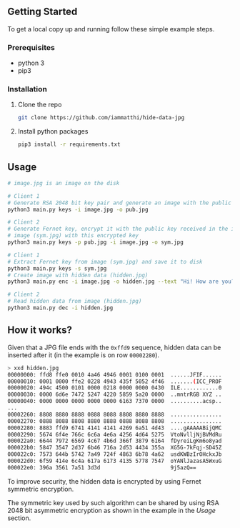 <!-- GETTING STARTED -->

## Getting Started

To get a local copy up and running follow these simple example steps.

### Prerequisites

- python 3
- pip3

### Installation

1. Clone the repo
   ```sh
   git clone https://github.com/iammatthi/hide-data-jpg
   ```
2. Install python packages
   ```sh
   pip3 install -r requirements.txt
   ```

<!-- USAGE EXAMPLES -->

## Usage

```sh
# image.jpg is an image on the disk

# Client 1
# Generate RSA 2048 bit key pair and generate an image with the public key hidden (pub.jpg)
python3 main.py keys -i image.jpg -o pub.jpg

# Client 2
# Generate Fernet key, encrypt it with the public key received in the image (pub.jpg) and generate 
# image (sym.jpg) with this encrypted key
python3 main.py keys -p pub.jpg -i image.jpg -o sym.jpg

# Client 1
# Extract Fernet key from image (sym.jpg) and save it to disk
python3 main.py keys -s sym.jpg
# Create image with hidden data (hidden.jpg)
python3 main.py enc -i image.jpg -o hidden.jpg --text "Hi! How are you?"

# Client 2
# Read hidden data from image (hidden.jpg)
python3 main.py dec -i hidden.jpg
```

## How it works?
Given that a JPG file ends with the `0xffd9` sequence, hidden data can be inserted after it (in the example is on row `00002280`).
```sh
> xxd hidden.jpg
00000000: ffd8 ffe0 0010 4a46 4946 0001 0100 0001  ......JFIF......
00000010: 0001 0000 ffe2 0228 4943 435f 5052 4f46  .......(ICC_PROF
00000020: 494c 4500 0101 0000 0218 0000 0000 0430  ILE............0
00000030: 0000 6d6e 7472 5247 4220 5859 5a20 0000  ..mntrRGB XYZ ..
00000040: 0000 0000 0000 0000 0000 6163 7370 0000  ..........acsp..
...
00002260: 8808 8880 8888 0888 8088 8808 8880 8888  ................
00002270: 0888 8088 8808 8880 8888 0888 8088 8808  ................
00002280: 8883 ffd9 6741 4141 4141 4269 6a51 4d43  ....gAAAAABijQMC
00002290: 5674 6f4e 766c 6c6a 4e6a 4256 4d64 5275  VtoNvlljNjBVMdRu
000022a0: 6644 7972 6569 4c67 4b6d 366f 3879 6164  fDyreiLgKm6o8yad
000022b0: 5847 3547 2d37 6b46 716a 2d53 4434 355a  XG5G-7kFqj-SD45Z
000022c0: 7573 644b 5742 7a49 724f 4863 6b78 4a62  usdKWBzIrOHckxJb
000022d0: 6f59 414e 6c4a 617a 6173 4135 5778 7547  oYANlJazasA5WxuG
000022e0: 396a 3561 7a51 3d3d                      9j5azQ==
```

To improve security, the hidden data is encrypted by using Fernet symmetric encryption.

The symmetric key used by such algorithm can be shared by using RSA 2048 bit asymmetric encryption as shown in the example in the _Usage_ section.



